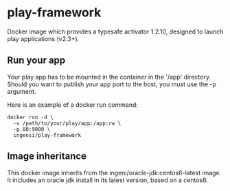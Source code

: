 # play-framework

Docker image which provides a typesafe activator 1.2.10, designed to launch play applications (v2.3+).

## Run your app

Your play app has to be mounted in the container in the '/app' directory. Should you want to publish your app port to the host, you must use the -p argument.

Here is an example of a docker run command:

```
docker run -d \ 
  -v /path/to/your/play/app:/app:rw \
  -p 80:9000 \
  ingensi/play-framework
```

## Image inheritance

This docker image inherits from the ingeni/oracle-jdk:centos6-latest image. It includes an oracle jdk install in its latest version, based on a centos6.
